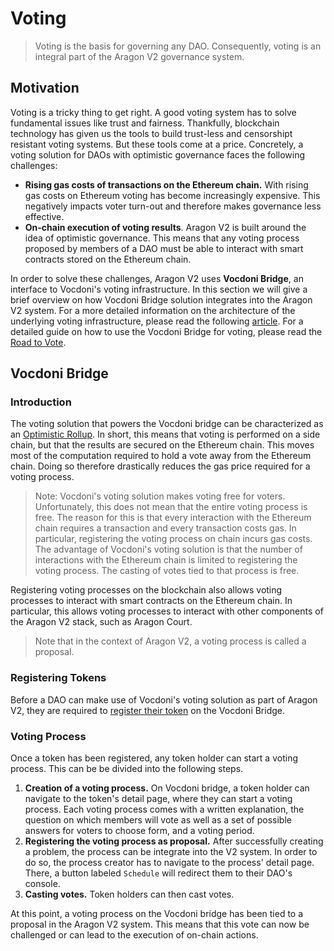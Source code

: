 # Voting

> Voting is the basis for governing any DAO. Consequently, voting is an integral part of
> the Aragon V2 governance system.

## Motivation

Voting is a tricky thing to get right. A good voting system has to solve fundamental
issues like trust and fairness. Thankfully, blockchain technology has given us the tools
to build trust-less and censorshipt resistant voting systems. But these tools come at a
price. Concretely, a voting solution for DAOs with optimistic governance faces the
following challenges:

- **Rising gas costs of transactions on the Ethereum chain.** With rising gas costs on
  Ethereum voting has become increasingly expensive. This negatively impacts voter
  turn-out and therefore makes governance less effective.
- **On-chain execution of voting results**. Aragon V2 is built around the idea of
  optimistic governance. This means that any voting process proposed by members of a DAO
  must be able to interact with smart contracts stored on the Ethereum chain.

In order to solve these challenges, Aragon V2 uses **Vocdoni Bridge**, an interface to
Vocdoni's voting infrastructure. In this section we will give a brief overview on how
Vocdoni Bridge solution integrates into the Aragon V2 system. For a more detailed
information on the architecture of the underlying voting infrastructure, please read the
following [article](https://blog.vocdoni.io/vocdoni-technical-overview-v1/). For a
detailed guide on how to use the Vocdoni Bridge for voting, please read the [Road to
Vote]().

## Vocdoni Bridge

### Introduction

The voting solution that powers the Vocdoni bridge can be characterized as an [Optimistic
Rollup](https://ethereum.org/en/developers/docs/layer-2-scaling/#optimistic-rollups). In
short, this means that voting is performed on a side chain, but that the results are
secured on the Ethereum chain. This moves most of the computation required to hold a vote
away from the Ethereum chain. Doing so therefore drastically reduces the gas price
required for a voting process.

> Note: Vocdoni's voting solution makes voting free for voters. Unfortunately, this does
> not mean that the entire voting process is free. The reason for this is that every
> interaction with the Ethereum chain requires a transaction and every transaction costs
> gas. In particular, registering the voting process on chain incurs gas costs. The
> advantage of Vocdoni's voting solution is that the number of interactions with the
> Ethereum chain is limited to registering the voting process. The casting of votes tied
> to that process is free.

Registering voting processes on the blockchain also allows voting processes to interact
with smart contracts on the Ethereum chain. In particular, this allows voting processes to
interact with other components of the Aragon V2 stack, such as Aragon Court.

> Note that in the context of Aragon V2, a voting process is called a proposal.

### Registering Tokens

Before a DAO can make use of Vocdoni's voting solution as part of Aragon V2, they are
required to [register their token](https://bridge.dev.vocdoni.net/tokens/add/) on the
Vocdoni Bridge.

### Voting Process

Once a token has been registered, any token holder can start a voting process. This can be
be divided into the following steps.

1. **Creation of a voting process.** On Vocdoni bridge, a token holder can navigate to the
   token's detail page, where they can start a voting process. Each voting process comes
   with a written explanation, the question on which members will vote as well as a set of
   possible answers for voters to choose form, and a voting period.
2. **Registering the voting process as proposal.** After successfully creating a problem,
   the process can be integrate into the V2 system. In order to do so, the process creator
   has to navigate to the process' detail page. There, a button labeled `Schedule` will
   redirect them to their DAO's console.
3. **Casting votes.** Token holders can then cast votes.

At this point, a voting process on the Vocdoni bridge has been tied to a proposal in the
Aragon V2 system. This means that this vote can now be challenged or can lead to the
execution of on-chain actions.
